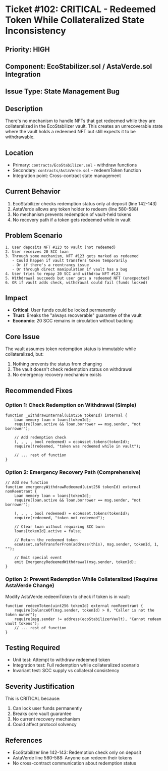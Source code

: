 # Ticket #102: CRITICAL - Redeemed Token While Collateralized State Inconsistency

## Priority: HIGH

## Component: EcoStabilizer.sol / AstaVerde.sol Integration

## Issue Type: State Management Bug

## Description
There's no mechanism to handle NFTs that get redeemed while they are collateralized in the EcoStabilizer vault. This creates an unrecoverable state where the vault holds a redeemed NFT but still expects it to be withdrawable.

## Location
- Primary: `contracts/EcoStabilizer.sol` - withdraw functions
- Secondary: `contracts/AstaVerde.sol` - redeemToken function
- Integration point: Cross-contract state management

## Current Behavior
1. EcoStabilizer checks redemption status only at deposit (line 142-143)
2. AstaVerde allows any token holder to redeem (line 580-588)
3. No mechanism prevents redemption of vault-held tokens
4. No recovery path if a token gets redeemed while in vault

## Problem Scenario
```
1. User deposits NFT #123 to vault (not redeemed)
2. User receives 20 SCC loan
3. Through some mechanism, NFT #123 gets marked as redeemed
   - Could happen if vault transfers token temporarily
   - Or if there's a reentrancy issue
   - Or through direct manipulation if vault has a bug
4. User tries to repay 20 SCC and withdraw NFT #123
5. Withdrawal succeeds but user gets a redeemed NFT (unexpected)
6. OR if vault adds check, withdrawal could fail (funds locked)
```

## Impact
- **Critical**: User funds could be locked permanently
- **Trust**: Breaks the "always recoverable" guarantee of the vault
- **Economic**: 20 SCC remains in circulation without backing

## Core Issue
The vault assumes token redemption status is immutable while collateralized, but:
1. Nothing prevents the status from changing
2. The vault doesn't check redemption status on withdrawal
3. No emergency recovery mechanism exists

## Recommended Fixes

### Option 1: Check Redemption on Withdrawal (Simple)
```solidity
function _withdrawInternal(uint256 tokenId) internal {
    Loan memory loan = loans[tokenId];
    require(loan.active && loan.borrower == msg.sender, "not borrower");
    
    // Add redemption check
    (, , , , bool redeemed) = ecoAsset.tokens(tokenId);
    require(!redeemed, "token was redeemed while in vault");
    
    // ... rest of function
}
```

### Option 2: Emergency Recovery Path (Comprehensive)
```solidity
// Add new function
function emergencyWithdrawRedeemed(uint256 tokenId) external nonReentrant {
    Loan memory loan = loans[tokenId];
    require(loan.active && loan.borrower == msg.sender, "not borrower");
    
    (, , , , bool redeemed) = ecoAsset.tokens(tokenId);
    require(redeemed, "token not redeemed");
    
    // Clear loan without requiring SCC burn
    loans[tokenId].active = false;
    
    // Return the redeemed token
    ecoAsset.safeTransferFrom(address(this), msg.sender, tokenId, 1, "");
    
    // Emit special event
    emit EmergencyRedeemedWithdrawal(msg.sender, tokenId);
}
```

### Option 3: Prevent Redemption While Collateralized (Requires AstaVerde Change)
Modify AstaVerde.redeemToken to check if token is in vault:
```solidity
function redeemToken(uint256 tokenId) external nonReentrant {
    require(balanceOf(msg.sender, tokenId) > 0, "Caller is not the token owner");
    require(msg.sender != address(ecoStabilizerVault), "Cannot redeem vault tokens");
    // ... rest of function
}
```

## Testing Required
- Unit test: Attempt to withdraw redeemed token
- Integration test: Full redemption while collateralized scenario
- Invariant test: SCC supply vs collateral consistency

## Severity Justification
This is CRITICAL because:
1. Can lock user funds permanently
2. Breaks core vault guarantee
3. No current recovery mechanism
4. Could affect protocol solvency

## References
- EcoStabilizer line 142-143: Redemption check only on deposit
- AstaVerde line 580-588: Anyone can redeem their tokens
- No cross-contract communication about redemption status